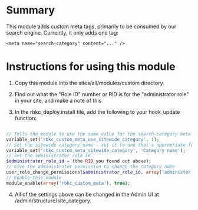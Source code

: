 Summary
=======

This module adds custom meta tags, primarily to be consumed by our search engine. Currently, it only adds one tag:

    <meta name="search-category" content="..." />


Instructions for using this module
==================================

1. Copy this module into the sites/all/modules/custom directory.

2. Find out what the "Role ID" number or RID is for the "administrator role" in your site, and make a note of this

3. In the rbkc_deploy.install file, add the following to your hook_update function:

```php

// Tells the module to use the same value for the search-category meta tag for all pages
variable_set('rbkc_custom_meta_use_sitewide_category', 1);
// Set the sitewide category name - set it to one that's appropriate for your site
variable_set('rbkc_custom_meta_sitewide_category', 'Category name');
// Set the administrator role IR
$administrator_role_id = (the RID you found out above);
// Give the administrator permission to change the category name
user_role_change_permissions($administrator_role_id, array('administer site-wide category' => true));
// Enable this module
module_enable(array('rbkc_custom_meta'), true);
```

4. All of the settings above can be changed in the Admin UI at /admin/structure/site_category.



